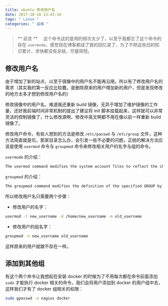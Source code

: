 ```yaml
---
title: ubuntu 修改用户名
date: 2017-10-18 13:43:34
tags: " Linux "
categories: " 运维 "
---
```


> ** 前言 **
　这个命令这的是用的频次太少了，以至于我都忘了这个命令的存在 `usermode`。感觉现在博客都成了我的回忆录了，为了不把这些旧的知识累计，求快都没有总结，尽量简短。

## 修改用户名

由于增加了新的站点，以至于镜像中的用户名不能再沿用。所以有了修改用户名的需求（其实我的第一反应比较蠢，是删除原来的用户增加新的用户，但是发现修改的地方太多才想到修改用户名的）

修改镜像中的用户名，难道我还重新 build 镜像，无异于增加了维护镜像的工作量，还好我前端时间非常机制的提出了建议将 init 脚本挂载起来，这样就可以非常灵活的控制镜像了，什么修改源啊、修改中英文啊都不用在像以前一样重新 build 镜像了。

修改用户命令，有些人想到的方法是修改 `/etc/passwd` 与 `/etc/group` 文件，这种方法简直就是坑，那家目录怎么办，会引发一些不必要的问题，正统的解决方法应该是使用 `usermod` 命令与 `groupmod` 命令来修改相关用户的名字与组的命令。

`usermode` 的介绍：

```bash
The usermod command modifies the system account files to reflect the changes that are specified on the command line.
```

`groupmod` 的介绍：

```bash
The groupmod command modifies the definition of the specified GROUP by modifying the appropriate entry in the group database.
```

所以修改用户名只需要两个步骤：

- 修改用户的名字：

```bash
usermod -l new_username -d /home/new_username -m old_username
```

- 修改用户的组名字：

```bash
groupmod -n new_username old_username
```

这样原来的用户就跟不存在一样。

## 添加到其他组

有这个两个命令让我想起在安装 docker 的时候为了不用每次都在命令前面添加 `sudo` 才能执行 docker 相关的命令，我们会将用户添加到 docker 的用户组中去，这样我们才有了 docker 组相关的权限：

```bash
sudo gpasswd -a nagios docker
```
